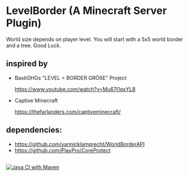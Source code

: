# LevelBorder (A Minecraft Server Plugin)
World size depends on player level. You will start with a 5x5 world border and a tree. Good Luck.

## inspired by
- BastiGHGs "LEVEL = BORDER GRÖßE" Project

  https://www.youtube.com/watch?v=Mu67I1qxYL8
- Captive Minecraft

  https://thefarlanders.com/captiveminecraft/

## dependencies:
- https://github.com/yannicklamprecht/WorldBorderAPI
- https://github.com/PlayPro/CoreProtect

## 
[![Java CI with Maven](https://github.com/ooehme/LevelBorder/actions/workflows/maven.yml/badge.svg?branch=1.17)](https://github.com/ooehme/LevelBorder/actions/workflows/maven.yml)
